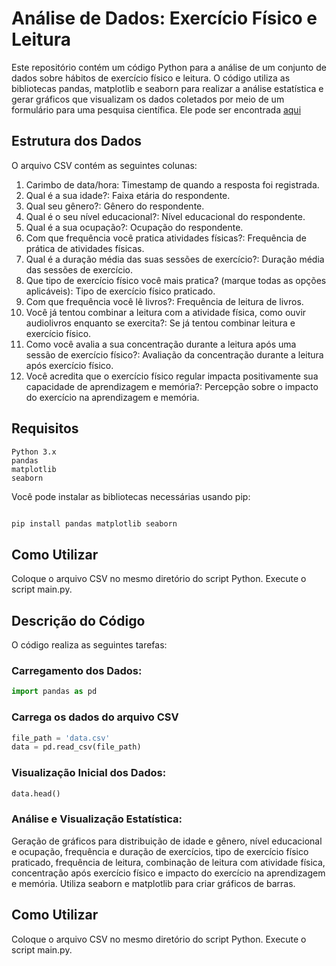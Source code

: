 # Análise de Dados: Exercício Físico e Leitura
Este repositório contém um código Python para a análise de um conjunto de dados sobre hábitos de exercício físico e leitura. O código utiliza as bibliotecas pandas, matplotlib e seaborn para realizar a análise estatística e gerar gráficos que visualizam os dados coletados por meio de um formulário para uma pesquisa científica. Ele pode ser encontrada [aqui](https://docs.google.com/document/d/1wiS7IwYWzV7v0tJ72qkyToGMMmEh-dC5Ocpen5eUCOc/edit?usp=sharing)

## Estrutura dos Dados

O arquivo CSV contém as seguintes colunas:

1. Carimbo de data/hora: Timestamp de quando a resposta foi registrada.
2. Qual é a sua idade?: Faixa etária do respondente.
3. Qual seu gênero?: Gênero do respondente.
4. Qual é o seu nível educacional?: Nível educacional do respondente.
5. Qual é a sua ocupação?: Ocupação do respondente.
6. Com que frequência você pratica atividades físicas?: Frequência de prática de atividades físicas.
7. Qual é a duração média das suas sessões de exercício?: Duração média das sessões de exercício.
8. Que tipo de exercício físico você mais pratica? (marque todas as opções aplicáveis): Tipo de exercício físico praticado.
9. Com que frequência você lê livros?: Frequência de leitura de livros.
10. Você já tentou combinar a leitura com a atividade física, como ouvir audiolivros enquanto se exercita?: Se já tentou combinar leitura e exercício físico.
11. Como você avalia a sua concentração durante a leitura após uma sessão de exercício físico?: Avaliação da concentração durante a leitura após exercício físico.
12. Você acredita que o exercício físico regular impacta positivamente sua capacidade de aprendizagem e memória?: Percepção sobre o impacto do exercício na aprendizagem e memória.

## Requisitos

    Python 3.x
    pandas
    matplotlib
    seaborn

Você pode instalar as bibliotecas necessárias usando pip:
```bash

pip install pandas matplotlib seaborn
```
## Como Utilizar

Coloque o arquivo CSV no mesmo diretório do script Python.
Execute o script main.py.

## Descrição do Código

O código realiza as seguintes tarefas:

### Carregamento dos Dados:

```python
import pandas as pd
```
### Carrega os dados do arquivo CSV
```python
file_path = 'data.csv'
data = pd.read_csv(file_path)
```
### Visualização Inicial dos Dados:
``` python
data.head()
```
### Análise e Visualização Estatística:

Geração de gráficos para distribuição de idade e gênero, nível educacional e ocupação, frequência e duração de exercícios, tipo de exercício físico praticado, frequência de leitura, combinação de leitura com atividade física, concentração após exercício físico e impacto do exercício na aprendizagem e memória.
Utiliza seaborn e matplotlib para criar gráficos de barras.

## Como Utilizar

Coloque o arquivo CSV no mesmo diretório do script Python.
Execute o script main.py.
